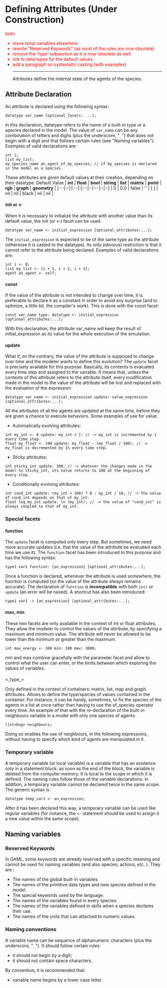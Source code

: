 

# Defining Attributes (Under Construction)
<font color='red'><i>todo</i>:<br>
<ul><li>move temp variables elsewhere<br>
</li><li>rewrite "Reserved Keywords" (as most of the rules are now obsolete)<br>
</li><li>remove the 'type' subsection as it is now obsolete as well<br>
</li><li>link to data types for the default values<br>
</li><li>add a paragraph on systematic casting (with examples)<br>
</font>
<hr />
Attributes define the internal state of the agents of the species.</li></ul>







## Attribute Declaration
An attribute is declared using the following syntax:

```
datatype var_name [optional_facets: ...];
```

In this declaration, datatype refers to the name of a built-in type or a species declared in the model. The value of `var_name` can be any combination of letters and digits (plus the underscore, "`_`") that does not begin with a digit and that follows certain rules (see "Naming variables"). Examples of valid declarations are:

```
int i;
list my_list;
my_species_name an_agent_of_my_species; // if my_species is declared in the model as a species.
```

These attributes are given default values at their creation, depending on their datatype:
Default Value
| **int** | **float** | **bool** | **string** | **list** | **matrix** | **point** | **rgb** | **graph** | **geometry** |
|:--|:-|:|:--|:|:--|:-|:--|:-|:-|
| 0       | 0.0       | false    | ''         | [ ]      | nil        | nil       | black   | nil       | nil          |


#### init or <-
When it is necessary to initialize the attribute with another value than its default value, the init (or <-) facet can be used.

```
datatype var_name <- initial_expression [optional_attributes:...];
```

The `initial_expression` is expected to be of the same type as the attribute (otherwise it is casted to the datatype). Its only (obvious) restriction is that it cannot refer to the attribute being declared. Examples of valid declarations are:

```
int i <- 0;
list my_list <- [i + 1, i + 2, i + 3];
agent an_agent <- self;
```

#### const
If the value of the attribute is not intended to change over time, it is preferable to declare it as a constant in order to avoid any surprise (and to optimize, a little bit, the compiler's work). This is done with the const facet:

```
const var_name type: datatype <- initial_expression [optional_attributes:...];
```

With this declaration, the attribute var\_name will keep the result of initial\_expression as its value for the whole execution of the simulation.

#### update

What if, on the contrary, the value of the attribute is supposed to change over time and the modeler wants to define this evolution? The `update` facet is precisely available for this purpose. Basically, its contents is evaluated every time step and assigned to the variable. It means that, unless the contents of this attribute refers to the attribute itself, every modification made in the model to the value of the attribute will be lost and replaced with the evaluation of the expression.

```
datatype var_name <- initial_expression update: value_expression [optional_attributes:...];
```

All the attributes of all the agents are updated at the same time, before they are given a chance to execute behaviors. Some examples of use for value:

  * Automatically evolving attributes:

```
int my_int <- 0 update: my_int + 1: // -> my_int is incremented by 1 every time step.
float my_float <- 100 update: my_float - (my_float / 100); // -> my_float is decremented by 1% every time step.
```

  * Sticky attributes:

```
int sticky_int update: 100; // -> whatever the changes made in the model to sticky_int, its value returns to 100 at the beginning of every step.
```

  * Conditionally evolving attributes:

```
int cond_int update: (my_int < 100) ? 0 : my_int / 10; // -> the value of cond_int depends on that of my_int.
float log_my_int update: ln (my_int); // -> the value of "cond_int" is always coupled to that of my_int. 
```

### Special facets

#### function

The `update` facet is computed only every step. But sometimes, we need more accurate updates (i.e. that the value of the attribute be evaluated each time we use it).
The `function` facet has been introduced to this purpose and has the following syntax:
```
type1 var1 function: {an_expression} [optional_attributes:...];
```

Once a function is declared, whenever the attribute is used somewhere, the function is computed (so the value of the attribute always remains accurate).
The declaration of `function` is **incompatible** with both `init` or `update` (an error will be raised).
A shortcut has also been introduced:
```
type1 var1 -> {an_expression} [optional_attributes:...];
```

#### max, min
These two facets are only available in the context of int or float attributes. They allow the modeler to control the values of the attribute, by specifying a maximum and minimum value. The attribute will never be allowed to be lower than the minimum or greater than the maximum.

```
int max_energy <- 300 min: 100 max: 3000;
```

min and max combine gracefully with the parameter facet and allow to control what the user can enter, or the limits between which exploring the values of variables.


#### 

<\_type\_>



Only defined in the context of containers: matrix, list, map and graph attributes. Allows to define the type/species of values contained in the container. For instance, it can be handy, sometimes, to fix the species of the agents in a list at once rather than having to use the of\_species operator every time. An example of that with the re-declaration of the built-in neighbours variable in a model with only one species of agents:

```
list<bug> neighbours;
```

Doing so enables the use of neighbours, in the following expressions, without having to specify which kind of agents are manipulated in it.

### Temporary variable
A temporary variable (or local variable) is a variable that has an existence only in a statement block: as soon as the end of the block, the variable is deleted from the computer memory. It is local to the scope in which it is defined. The naming rules follow those of the variable declarations. In addition, a temporary variable cannot be declared twice in the same scope. The generic syntax is:

```
datatype temp_var1 <- an_expression;
```

After it has been declared this way, a temporary variable can be used like regular variables (for instance, the `<-` statement should be used to assign it a new value within the same scope).





## Naming variables

### Reserved Keywords
In GAML, some keywords are already reserved with a specific meaning and cannot be used for naming variables (and also species, actions, etc. ). They are :
  * The names of the global built-in variables
  * The names of the primitive data types and new species defined in the model.
  * The special keywords used by the language.
  * The names of the variables found in every species.
  * The names of the variables defined in skills when a species declares their use.
  * The names of the units that can attached to numeric values.

### Naming conventions
A variable name can be sequence of alphanumeric characters (plus the underscore, "`_`"). It should follow certain rules:
  * it should not begin by a digit;
  * it should not contain space characters.

By convention, it is recommended that:
  * variable name begins by a lower case letter.